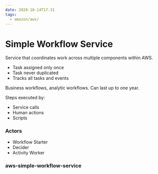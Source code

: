 ```yaml
---
date: 2020-10-14T17:31
tags:
  - amazon/aws/
---
```


# Simple Workflow Service

Service that coordinates work across multiple components 
within AWS.
* Task assigned only once
* Task never duplicated
* Tracks all tasks and events

Business workflows, analytic workflows. Can last up to one year.

Steps executed by:
* Service calls
* Human actions
* Scripts

### Actors
* Workflow Starter
* Decider
* Activity Worker


### aws-simple-workflow-service